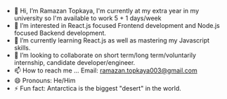 - 👋 Hi, I’m Ramazan Topkaya, I'm currently at my extra year in my university so I'm available to work 5 + 1 days/week
- 👀 I’m interested in React.js focused Frontend development and Node.js focused Backend development.
- 🌱 I’m currently learning React.js as well as mastering my Javascript skills.
- 💞️ I’m looking to collaborate on short term/long term/voluntarily internship, candidate developer/engineer.
- 📫 How to reach me ... Email: ramazan.topkaya003@gmail.com
- 😄 Pronouns: He/Him
- ⚡ Fun fact: Antarctica is the biggest "desert" in the world.

<!---
Ramazantk3/Ramazantk3 is a ✨ special ✨ repository because its `README.md` (this file) appears on your GitHub profile.
You can click the Preview link to take a look at your changes.
--->
